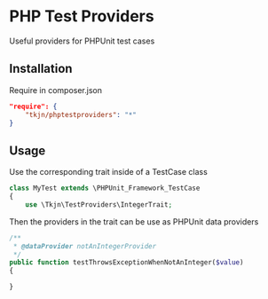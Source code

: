 # PHP Test Providers

Useful providers for PHPUnit test cases

## Installation

Require in composer.json
```json
"require": {
    "tkjn/phptestproviders": "*"
}
```

## Usage

Use the corresponding trait inside of a TestCase class

```php
class MyTest extends \PHPUnit_Framework_TestCase
{
    use \Tkjn\TestProviders\IntegerTrait;
```

Then the providers in the trait can be use as PHPUnit data providers
```php
/**
 * @dataProvider notAnIntegerProvider
 */
public function testThrowsExceptionWhenNotAnInteger($value)
{

}
```
